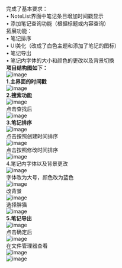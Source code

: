 完成了基本要求：    
• NoteList界面中笔记条目增加时间戳显示    
• 添加笔记查询功能（根据标题或内容查询）    
拓展功能：    
• 笔记排序    
• UI美化（改成了白色主题和添加了笔记的图标）    
• 笔记导出    
• 笔记内字体的大小和颜色的更改以及背景切换    
**项目结构图如下：**      
![image](/1.png)      
**1.主界面的时间戳**    
![image](/2.png)    
**2.搜索功能**    
![image](/3.png)    
点击查找后    
![image](/4.png)    
**3.笔记排序**    
![image](/5.png)    
点击按照创建时间排序    
![image](/6.png)    
点击按照修改时间排序    
![image](/7.png)    
4.笔记内字体以及背景更改    
![image](/8.png)    
字体改为大号，颜色改为蓝色    
![image](/9.png)    
改背景    
![image](/10.png)    
选择胖猫    
![image](/11.png)    
**5.笔记导出**    
![image](/12.png)    
点击确定后    
![image](/13.png)    
在文件管理器查看    
![image](/14.png)    
![image](/15.png)    
